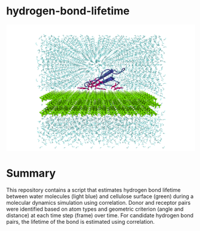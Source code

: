 hydrogen-bond-lifetime
===========
<img src="https://github.com/zs-zhuang/hbond-lifetime-correlation/blob/main/CBM_C1_wat.png">

# Summary

This repository contains a script that estimates hydrogen bond lifetime between water molecules (light blue) and cellulose surface (green) during a molecular dynamics simulation using correlation. Donor and receptor pairs were identified based on atom types and geometric criterion (angle and distance) at each time step (frame) over time. For candidate hydrogen bond pairs, the lifetime of the bond is estimated using correlation.
